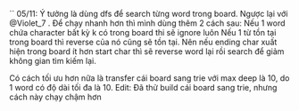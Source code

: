 ``
05/11:
Ý tưởng là dùng dfs để search từng word trong board. Ngược lại với @Violet_7 .
Để chạy nhanh hơn thì mình dùng thêm 2 cách sau:
Nếu 1 word chứa character bất kỳ k có trong board thi sẽ ignore luôn
Nếu 1 từ tồn tại trong board thì reverse của nó cũng sẽ tồn tại. Nên nếu ending char xuất hiện trong board ít hơn start char thì sẽ reverse word lại rồi search để giảm không gian tìm kiếm lại.

Có cách tối ưu hơn nữa là transfer cái board sang trie với max deep là 10, do 1 word có độ dài tối đa là 10.
Edit: Đã thử build cái board sang trie, nhưng cách này chạy chậm hơn
